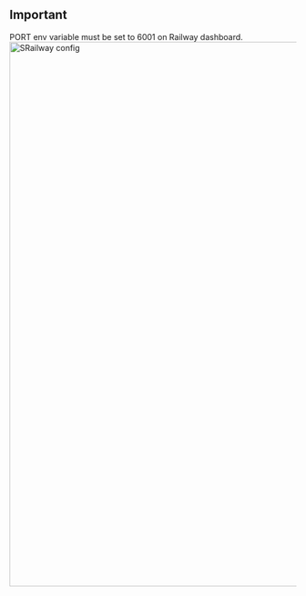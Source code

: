 ## Important
PORT env variable must be set to 6001 on Railway dashboard. 
<img width="956" alt="SRailway config" src="https://user-images.githubusercontent.com/35572212/230879828-3a97ab89-a752-4ca3-a3a6-82fb7827f421.png">

